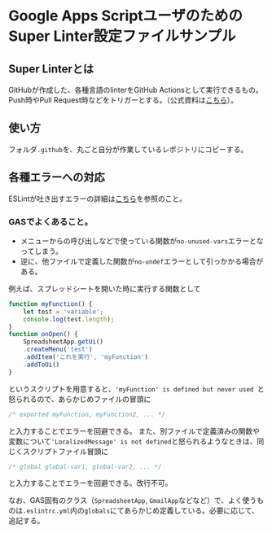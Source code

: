 # Google Apps ScriptユーザのためのSuper Linter設定ファイルサンプル
## Super Linterとは
GitHubが作成した、各種言語のlinterをGitHub Actionsとして実行できるもの。Push時やPull Request時などをトリガーとする。（公式資料は[こちら](https://github.com/github/super-linter)）。

## 使い方
フォルダ`.github`を、丸ごと自分が作業しているレポジトリにコピーする。

## 各種エラーへの対応
ESLintが吐き出すエラーの詳細は[こちら](https://eslint.org/docs/rules/)を参照のこと。
### GASでよくあること。
- メニューからの呼び出しなどで使っている関数が`no-unused-vars`エラーとなってしまう。
- 逆に、他ファイルで定義した関数が`no-undef`エラーとして引っかかる場合がある。

例えば、スプレッドシートを開いた時に実行する関数として
```javascript
function myFunction() {
    let test = 'variable';
    console.log(test.length);
}
function onOpen() {
    SpreadsheetApp.getUi()
    .createMenu('test')
    .addItem('これを実行', 'myFunction')
    .addToUi()
}
```
というスクリプトを用意すると、`'myFunction' is defined but never used `と怒られるので、あらかじめファイルの冒頭に
```javascript
/* exported myFunction, myFunction2, ... */
```
と入力することでエラーを回避できる。
また、別ファイルで定義済みの関数や変数について`'LocalizedMessage' is not defined`と怒られるようなときは、同じくスクリプトファイル冒頭に
```javascript
/* global global-var1, global-var2, ... */
```
と入力することでエラーを回避できる。改行不可。

なお、GAS固有のクラス（`SpreadsheetApp`, `GmailApp`などなど）で、よく使うものは`.eslintrc.yml`内の`globals`にてあらかじめ定義している。必要に応じて、追記する。